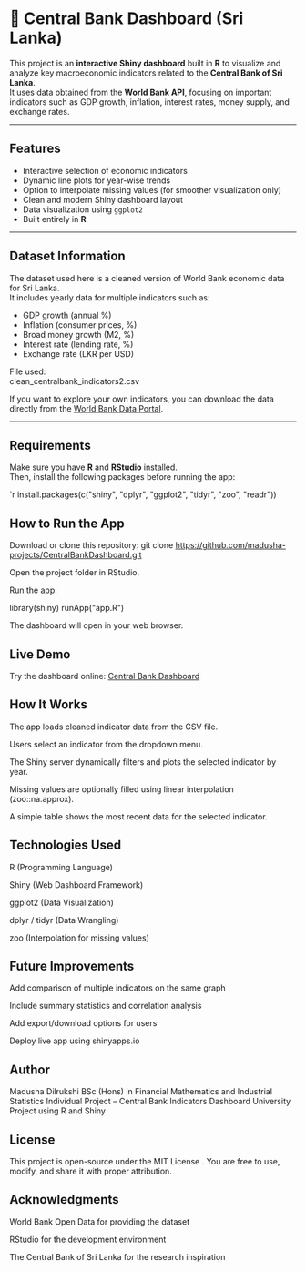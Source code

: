 # 🏦 Central Bank Dashboard (Sri Lanka)

This project is an **interactive Shiny dashboard** built in **R** to visualize and analyze key macroeconomic indicators related to the **Central Bank of Sri Lanka**.  
It uses data obtained from the **World Bank API**, focusing on important indicators such as GDP growth, inflation, interest rates, money supply, and exchange rates.

---

## Features

- Interactive selection of economic indicators  
- Dynamic line plots for year-wise trends  
- Option to interpolate missing values (for smoother visualization only)  
- Clean and modern Shiny dashboard layout  
- Data visualization using `ggplot2`  
- Built entirely in **R**

---

##  Dataset Information

The dataset used here is a cleaned version of World Bank economic data for Sri Lanka.  
It includes yearly data for multiple indicators such as:

- GDP growth (annual %)
- Inflation (consumer prices, %)
- Broad money growth (M2, %)
- Interest rate (lending rate, %)
- Exchange rate (LKR per USD)

File used:  
clean_centralbank_indicators2.csv

If you want to explore your own indicators, you can download the data directly from the [World Bank Data Portal](https://data.worldbank.org/).

---

##  Requirements

Make sure you have **R** and **RStudio** installed.  
Then, install the following packages before running the app:

`r
install.packages(c("shiny", "dplyr", "ggplot2", "tidyr", "zoo", "readr"))

## How to Run the App

Download or clone this repository:
git clone https://github.com/madusha-projects/CentralBankDashboard.git

Open the project folder in RStudio.

Run the app:

library(shiny)
runApp("app.R")


The dashboard will open in your web browser.
## Live Demo
Try the dashboard online: [Central Bank Dashboard](https://madusharajapaksha.shinyapps.io/CentralBankDashboard/)


## How It Works

The app loads cleaned indicator data from the CSV file.

Users select an indicator from the dropdown menu.

The Shiny server dynamically filters and plots the selected indicator by year.

Missing values are optionally filled using linear interpolation (zoo::na.approx).

A simple table shows the most recent data for the selected indicator.


##  Technologies Used

R (Programming Language)

Shiny (Web Dashboard Framework)

ggplot2 (Data Visualization)

dplyr / tidyr (Data Wrangling)

zoo (Interpolation for missing values)

## Future Improvements

Add comparison of multiple indicators on the same graph

Include summary statistics and correlation analysis

Add export/download options for users

Deploy live app using shinyapps.io

## Author

Madusha Dilrukshi
BSc (Hons) in Financial Mathematics and Industrial Statistics
Individual Project – Central Bank Indicators Dashboard
University Project using R and Shiny

## License

This project is open-source under the MIT License
.
You are free to use, modify, and share it with proper attribution.

## Acknowledgments

World Bank Open Data for providing the dataset

RStudio for the development environment

The Central Bank of Sri Lanka for the research inspiration
